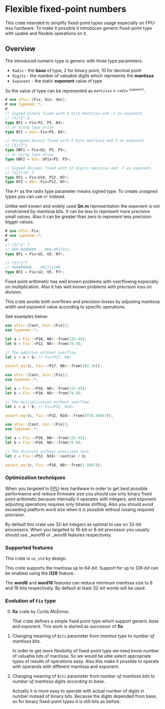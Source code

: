 # Flexible fixed-point numbers

This crate intended to simplify fixed-point types usage especially on FPU-less hardware.
To make it possible it introduces generic fixed-point type with usable and flexible operations on it.

## Overview

The introduced numeric type is generic with three type parameters:

* `Radix` - the __base__ of type, 2 for binary point, 10 for decimal point
* `Digits` - the number of valuable digits which represents the __mantissa__
* `Exponent` - the static __exponent__ value of type

So the value of type can be represented as _`mantissa` × `radix` <sup>`exponent`</sup>_.

```rust
# use ufix::{Fix, bin, dec};
# use typenum::*;
#
// Signed binary fixed with 5 bits mantissa and -3 as exponent.
// [5]*2^-3
type BF1 = Fix<P2, P5, N3>;
// or using type alias
type BF2 = bin::Fix<P5, N3>;

// Unsigned binary fixed with 5 bits mantissa and 3 as exponent.
// [5]*2^3
type UBF1 = Fix<U2, P5, P3>;
// or using type alias
type UBF2 = bin::UFix<P5, P3>;

// Signed decimal fixed with 12 digits mantissa and -7 as exponent.
// [12]*10^-7
type DF1 = Fix<U10, P12, N7>;
type DF2 = dec::Fix<P12, N7>;
```

The `P*` as the radix type parameter means signed type. To create unsigned types you can use `U*` instead.

Unlike well known and widely used __Qn.m__ representation the exponent is not constrained by mantissa bits. It can be less to represent more precisive small values. Also it can be greater than zero to represent less precision bigger values.

```rust
# use ufix::Fix;
# use typenum::*;
#
// [5]*2^-7
// 0b0.0000000 .. 0b0.0011111
type BF1 = Fix<U2, U5, N7>;

// [5]*2^7
// 0b0000000 .. 0b1111100
type BF2 = Fix<U2, U5, P7>;
```

Fixed point arithmetic has well known problems with overflowing especially on multiplication. Also it has well known problems with precision loss on division.

This crate avoids both overflows and precision losses by adjusting mantissa width and exponent value according to specific operations.

See examples below:

```rust
use ufix::{Cast, bin::{Fix}};
use typenum::*;

let a = Fix::<P16, N8>::from(123.45);
let b = Fix::<P12, N6>::from(78.9);

// The addition without overflow
let c = a + b; // Fix<P17, N8>

assert_eq!(c, Fix::<P17, N8>::from(202.34));
```

```rust
use ufix::{Cast, bin::{Fix}};
use typenum::*;

let a = Fix::<P16, N8>::from(123.45);
let b = Fix::<P16, N8>::from(78.9);

// The multiplication without overflow
let c = a * b; // Fix<P32, N16>

assert_eq!(c, Fix::<P32, N16>::from(9739.95047));
```

```rust
use ufix::{Cast, bin::{Fix}};
use typenum::*;

let a = Fix::<P16, N8>::from(123.45);
let b = Fix::<P16, N8>::from(78.9);

// The division without precision loss
let c = Fix::<P32, N16>::cast(a) / b;

assert_eq!(c, Fix::<P16, N8>::from(1.5647));
```

### Optimization techniques

When you targeted to [FPU](https://en.wikipedia.org/wiki/Floating-point_unit)-less hardware in order to get best possible performance and reduce firmware size you should use only binary fixed point arithmetic because internally it operates with integers, and exponent adjusting operations requires only bitwise shifting. Also you should avoid exceeding platform word size when it is possible without lossing required precision.

By default this crate use 32-bit integers as optimal to use on 32-bit processors. When you targeted to 16-bit or 8-bit processor you usually should use __word16_ or __word8_ features respectively.

### Supported features

This crate is `no_std` by design.

This crate supports the mantissa up to _64-bit_. Support for up to _128-bit_ can be enabled using the __i128__ feature.

The __word8__ and __word16__ features can reduce minimum mantissa size to 8 and 16 bits respectively. By default at least 32-bit words will be used.

### Evolution of `Fix` type

0. **fix** crate by _Curtis McEnroe_.

   That crate defines a simple fixed point type which support generic *base* and *exponent*.
   This work is started as successor of **fix**.

1. Changing meaning of `Bits` parameter from *mantisa type* to *number of mantissa bits*.

   In order to get more flexibility of fixed-point type we need know number of valuable bits of mantissa.
   So we would be able select appropriate types of results of operations easy.
   Also this make it possible to operate with operands with different mantissa and exponent.

2. Changing meaning of `Bits` parameter from *number of mantissa bits* to *number of mantissa digits according to base*.

   Actually it is more easy to operate with actual number of digits in number instead of binary bits.
   Because the digits depended from base, so for binary fixed-point types it is still bits as before.
